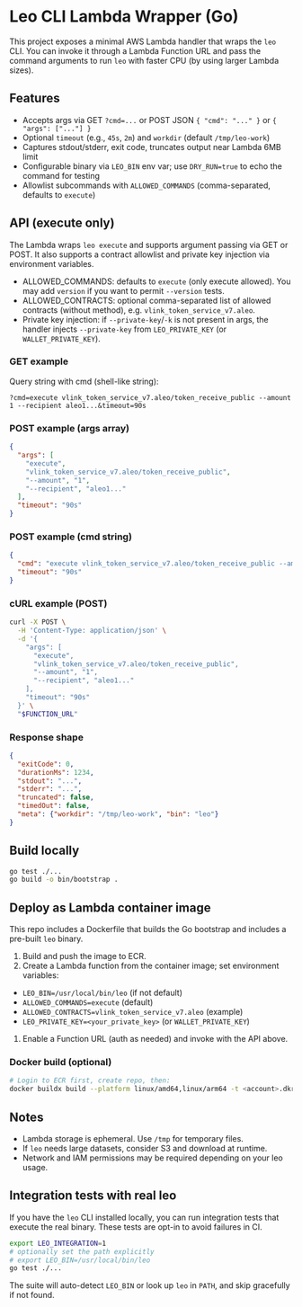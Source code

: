 # Leo CLI Lambda Wrapper (Go)

This project exposes a minimal AWS Lambda handler that wraps the `leo` CLI. You can invoke it through a Lambda Function URL and pass the command arguments to run `leo` with faster CPU (by using larger Lambda sizes).

## Features

- Accepts args via GET `?cmd=...` or POST JSON `{ "cmd": "..." }` or `{ "args": ["..."] }`
- Optional `timeout` (e.g., `45s`, `2m`) and `workdir` (default `/tmp/leo-work`)
- Captures stdout/stderr, exit code, truncates output near Lambda 6MB limit
- Configurable binary via `LEO_BIN` env var; use `DRY_RUN=true` to echo the command for testing
- Allowlist subcommands with `ALLOWED_COMMANDS` (comma-separated, defaults to `execute`)

## API (execute only)

The Lambda wraps `leo execute` and supports argument passing via GET or POST. It also supports a contract allowlist and private key injection via environment variables.

- ALLOWED_COMMANDS: defaults to `execute` (only execute allowed). You may add `version` if you want to permit `--version` tests.
- ALLOWED_CONTRACTS: optional comma-separated list of allowed contracts (without method), e.g. `vlink_token_service_v7.aleo`.
- Private key injection: if `--private-key`/`-k` is not present in args, the handler injects `--private-key` from `LEO_PRIVATE_KEY` (or `WALLET_PRIVATE_KEY`).

### GET example

Query string with cmd (shell-like string):

```text
?cmd=execute vlink_token_service_v7.aleo/token_receive_public --amount 1 --recipient aleo1...&timeout=90s
```

### POST example (args array)

```json
{
  "args": [
    "execute",
    "vlink_token_service_v7.aleo/token_receive_public",
    "--amount", "1",
    "--recipient", "aleo1..."
  ],
  "timeout": "90s"
}
```

### POST example (cmd string)

```json
{
  "cmd": "execute vlink_token_service_v7.aleo/token_receive_public --amount 1 --recipient aleo1...",
  "timeout": "90s"
}
```

### cURL example (POST)

```bash
curl -X POST \
  -H 'Content-Type: application/json' \
  -d '{
    "args": [
      "execute",
      "vlink_token_service_v7.aleo/token_receive_public",
      "--amount", "1",
      "--recipient", "aleo1..."
    ],
    "timeout": "90s"
  }' \
  "$FUNCTION_URL"
```

### Response shape

```json
{
  "exitCode": 0,
  "durationMs": 1234,
  "stdout": "...",
  "stderr": "...",
  "truncated": false,
  "timedOut": false,
  "meta": {"workdir": "/tmp/leo-work", "bin": "leo"}
}
```

## Build locally

```bash
go test ./...
go build -o bin/bootstrap .
```

## Deploy as Lambda container image

This repo includes a Dockerfile that builds the Go bootstrap and includes a pre-built `leo` binary.

1. Build and push the image to ECR.
1. Create a Lambda function from the container image; set environment variables:

- `LEO_BIN=/usr/local/bin/leo` (if not default)
- `ALLOWED_COMMANDS=execute` (default)
- `ALLOWED_CONTRACTS=vlink_token_service_v7.aleo` (example)
- `LEO_PRIVATE_KEY=<your_private_key>` (or `WALLET_PRIVATE_KEY`)

1. Enable a Function URL (auth as needed) and invoke with the API above.

### Docker build (optional)

```bash
# Login to ECR first, create repo, then:
docker buildx build --platform linux/amd64,linux/arm64 -t <account>.dkr.ecr.<region>.amazonaws.com/leo-lambda:latest --push .
```

## Notes

- Lambda storage is ephemeral. Use `/tmp` for temporary files.
- If `leo` needs large datasets, consider S3 and download at runtime.
- Network and IAM permissions may be required depending on your leo usage.

## Integration tests with real leo

If you have the `leo` CLI installed locally, you can run integration tests that execute the real binary. These tests are opt-in to avoid failures in CI.

```bash
export LEO_INTEGRATION=1
# optionally set the path explicitly
# export LEO_BIN=/usr/local/bin/leo
go test ./...
```

The suite will auto-detect `LEO_BIN` or look up `leo` in `PATH`, and skip gracefully if not found.

